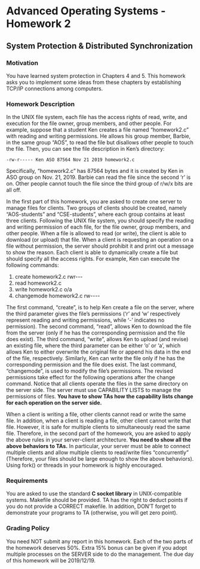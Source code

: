 # Advanced Operating Systems - Homework 2

## System Protection & Distributed Synchronization

### Motivation

You have learned system protection in Chapters 4 and 5. This homework asks you to implement some ideas from these chapters by establishing TCP/IP connections among computers.

### Homework Description

In the UNIX file system, each file has the access rights of read, write, and execution for the file owner, group members, and other people. For example, suppose that a student Ken creates a file named “homework2.c” with reading and writing permissions. He allows his group member, Barbie, in the same group “AOS”, to read the file but disallows other people to touch the file. Then, you can see the file
description in Ken’s directory:

`-rw-r----- Ken ASO 87564 Nov 21 2019 homework2.c`

Specifically, “homework2.c” has 87564 bytes and it is created by Ken in ASO group on Nov. 21, 2019. Barbie can read the file since the second ‘r’ is on. Other people cannot touch the file since the third group of r/w/x bits are all off.

In the first part of this homework, you are asked to create one server to manage files for clients. Two groups of clients should be created, namely “AOS-students” and “CSE-students”, where each group contains at least three clients. Following the UNIX file system, you should specify the reading and writing permission of each file, for the file owner, group members, and other people. When a file is allowed to read (or write), the client is able to download (or upload) that file. When a client is requesting an operation on a file without permission, the server should prohibit it and print out a message to show the reason. Each client is able to dynamically create a file but should specify all the access rights. For example, Ken can execute the following commands:

1) create homework2.c rwr---
2) read homework2.c
3) write homework2.c o/a
4) changemode homework2.c rw----

The first command, “create”, is to help Ken create a file on the server, where the third parameter gives the file’s permissions (‘r’ and ‘w’ respectively represent reading and writing permissions, while ‘-’ indicates no permission). The second command, “read”, allows Ken to download the file from the server (only if he has the corresponding permission and the file does exist). The third command, “write”, allows Ken to upload (and revise) an existing file, where the third parameter can be either ‘o’ or ‘a’, which allows Ken to either overwrite the original file or append his data in the end of the file, respectively. Similarly, Ken can write the file only if he has the corresponding permission and the file does exist. The last command, “changemode”, is used to modify the file’s permissions. The revised permissions take effect for the following operations after the change command. Notice that all clients operate the files in the
same directory on the server side. The server must use CAPABILITY LISTS to manage the permissions of files. **You have to show TAs how the capability lists change for each operation on the server side.**

When a client is writing a file, other clients cannot read or write the same file. In addition, when a client is reading a file, other client cannot write that file. However, it is safe for multiple clients to simultaneously read the same file. Therefore, in the second part of the homework, you are asked to apply the above rules in your server-client architecture. **You need to show all the above behaviors to TAs.** In particular, your server must be able to connect multiple clients and allow multiple clients to read/write files “concurrently” (Therefore, your files should be large enough to show the above behaviors). Using fork() or threads in your homework is highly encouraged.

### Requirements

You are asked to use the standard **C socket library** in UNIX-compatible systems. Makefile should be provided. TA has the right to deduct points if you do not provide a CORRECT makefile. In addition, DON’T forget to demonstrate your programs to TA (otherwise, you will get zero point).

### Grading Policy

You need NOT submit any report in this homework. Each of the two parts of the homework deserves 50%. Extra 15% bonus can be given if you adopt multiple processes on the SERVER side to do the management. The due day of this homework will be 2019/12/19.
